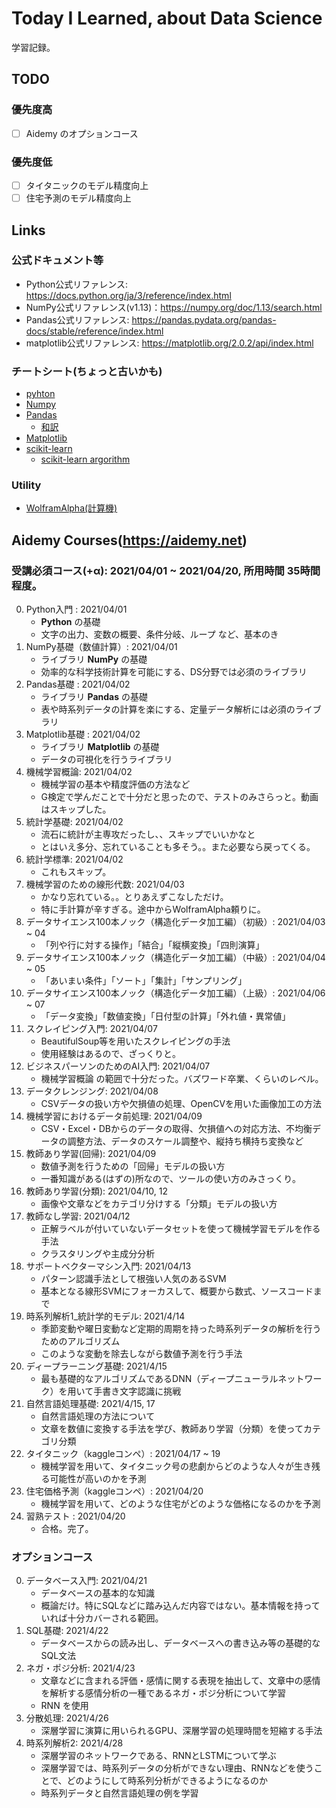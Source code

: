 # Today I Learned, about Data Science
学習記録。

## TODO
### 優先度高
- [ ] Aidemy のオプションコース
### 優先度低
- [ ] タイタニックのモデル精度向上
- [ ] 住宅予測のモデル精度向上

## Links
### 公式ドキュメント等
- Python公式リファレンス: https://docs.python.org/ja/3/reference/index.html
- NumPy公式リファレンス(v1.13)：https://numpy.org/doc/1.13/search.html
- Pandas公式リファレンス: https://pandas.pydata.org/pandas-docs/stable/reference/index.html
- matplotlib公式リファレンス: https://matplotlib.org/2.0.2/api/index.html
### チートシート(ちょっと古いかも)
- [pyhton](https://s3.amazonaws.com/assets.datacamp.com/blog_assets/PythonForDataScience.pdf)
- [Numpy](https://s3.amazonaws.com/assets.datacamp.com/blog_assets/Numpy_Python_Cheat_Sheet.pdf)
- [Pandas](http://datacamp-community-prod.s3.amazonaws.com/dbed353d-2757-4617-8206-8767ab379ab3)
    - [和訳](https://github.com/Gedevan-Aleksizde/pandas-cheat-sheet-ja/blob/master/doc/Pandas_Cheat_Sheet_ja.pdf)
- [Matplotlib](https://s3.amazonaws.com/assets.datacamp.com/blog_assets/Python_Matplotlib_Cheat_Sheet.pdf)
- [scikit-learn](https://s3.amazonaws.com/assets.datacamp.com/blog_assets/Scikit_Learn_Cheat_Sheet_Python.pdf)
    - [scikit-learn argorithm](http://scikit-learn.org/stable/tutorial/machine_learning_map/index.html)
### Utility
- [WolframAlpha(計算機)](https://ja.wolframalpha.com/examples/mathematics/algebra/matrices/)

## Aidemy Courses(https://aidemy.net)
### 受講必須コース(+α): 2021/04/01 ~ 2021/04/20, 所用時間 35時間程度。
0. Python入門 : 2021/04/01
    - **Python** の基礎
    - 文字の出力、変数の概要、条件分岐、ループ など、基本のき
1. NumPy基礎（数値計算）: 2021/04/01
    - ライブラリ **NumPy** の基礎
    - 効率的な科学技術計算を可能にする、DS分野では必須のライブラリ
2. Pandas基礎 : 2021/04/02
    - ライブラリ **Pandas** の基礎
    - 表や時系列データの計算を楽にする、定量データ解析には必須のライブラリ
3. Matplotlib基礎 : 2021/04/02
    - ライブラリ **Matplotlib** の基礎
    - データの可視化を行うライブラリ
4. 機械学習概論: 2021/04/02
    - 機械学習の基本や精度評価の方法など
    - G検定で学んだことで十分だと思ったので、テストのみさらっと。動画はスキップした。
5. 統計学基礎: 2021/04/02
    - 流石に統計が主専攻だったし、、スキップでいいかなと
    - とはいえ多分、忘れていることも多そう。。また必要なら戻ってくる。
6. 統計学標準: 2021/04/02
    - これもスキップ。
7. 機械学習のための線形代数: 2021/04/03
    - かなり忘れている。。とりあえずこなしただけ。
    - 特に手計算が辛すぎる。途中からWolframAlpha頼りに。
8. データサイエンス100本ノック（構造化データ加工編）（初級）: 2021/04/03 ~ 04
    - 「列や行に対する操作」「結合」「縦横変換」「四則演算」
9. データサイエンス100本ノック（構造化データ加工編）（中級）: 2021/04/04 ~ 05
    - 「あいまい条件」「ソート」「集計」「サンプリング」
10. データサイエンス100本ノック（構造化データ加工編）（上級）: 2021/04/06 ~ 07
    - 「データ変換」「数値変換」「日付型の計算」「外れ値・異常値」
11. スクレイピング入門: 2021/04/07
    - BeautifulSoup等を用いたスクレイピングの手法
    - 使用経験はあるので、ざっくりと。
12. ビジネスパーソンのためのAI入門: 2021/04/07
    - 機械学習概論 の範囲で十分だった。バズワード卒業、くらいのレベル。
13. データクレンジング: 2021/04/08
    - CSVデータの扱い方や欠損値の処理、OpenCVを用いた画像加工の方法
14. 機械学習におけるデータ前処理: 2021/04/09
    - CSV・Excel・DBからのデータの取得、欠損値への対応方法、不均衡データの調整方法、データのスケール調整や、縦持ち横持ち変換など
15. 教師あり学習(回帰): 2021/04/09
    - 数値予測を行うための「回帰」モデルの扱い方
    - 一番知識がある(はずの)所なので、ツールの使い方のみさっくり。
16. 教師あり学習(分類): 2021/04/10, 12
    - 画像や文章などをカテゴリ分けする「分類」モデルの扱い方
17. 教師なし学習: 2021/04/12
    - 正解ラベルが付いていないデータセットを使って機械学習モデルを作る手法
    - クラスタリングや主成分分析
18. サポートベクターマシン入門: 2021/04/13
    - パターン認識手法として根強い人気のあるSVM
    - 基本となる線形SVMにフォーカスして、概要から数式、ソースコードまで
19. 時系列解析1_統計学的モデル: 2021/4/14
    - 季節変動や曜日変動など定期的周期を持った時系列データの解析を行うためのアルゴリズム
    - このような変動を除去しながら数値予測を行う手法
20. ディープラーニング基礎: 2021/4/15
    - 最も基礎的なアルゴリズムであるDNN（ディープニューラルネットワーク）を用いて手書き文字認識に挑戦
21. 自然言語処理基礎: 2021/4/15, 17
    - 自然言語処理の方法について
    - 文章を数値に変換する手法を学び、教師あり学習（分類）を使ってカテゴリ分類
22. タイタニック（kaggleコンペ）: 2021/04/17 ~ 19
    - 機械学習を用いて、タイタニック号の悲劇からどのような人々が生き残る可能性が高いのかを予測
23. 住宅価格予測（kaggleコンペ）: 2021/04/20
    - 機械学習を用いて、どのような住宅がどのような価格になるのかを予測
24. 習熟テスト : 2021/04/20
    - 合格。完了。

### オプションコース
0. データベース入門: 2021/04/21
    - データベースの基本的な知識
    - 概論だけ。特にSQLなどに踏み込んだ内容ではない。基本情報を持っていれば十分カバーされる範囲。
1. SQL基礎: 2021/4/22
    - データベースからの読み出し、データベースへの書き込み等の基礎的なSQL文法
2. ネガ・ポジ分析: 2021/4/23
    - 文章などに含まれる評価・感情に関する表現を抽出して、文章中の感情を解析する感情分析の一種であるネガ・ポジ分析について学習
    - RNN を使用
3. 分散処理: 2021/4/26
    - 深層学習に演算に用いられるGPU、深層学習の処理時間を短縮する手法
4. 時系列解析2: 2021/4/28
    - 深層学習のネットワークである、RNNとLSTMについて学ぶ
    - 深層学習では、時系列データの分析ができない理由、RNNなどを使うことで、どのようにして時系列分析ができるようになるのか
    - 時系列データと自然言語処理の例を学習